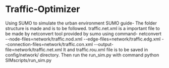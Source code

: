 # Traffic-Optimizer
Using SUMO to simulate the urban environment
SUMO guide-
The folder structure is made and is to be followed.
traffic.net.xml is a important file to be made by netconvert tool provided by sumo using command- netconvert --node-files=network/traffic.nod.xml --edge-files=network/traffic.edg.xml --connection-files=network/traffic.con.xml --output-file=network/traffic.net.xml
It and traffic.rou.xml file is to be saved in config/network/ directory. Then run the run_sim.py 
with command python SIMscripts/run_sim.py